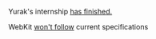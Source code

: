 Yurak's internship [has finished.](https://bugs.chromium.org/p/chromium/issues/detail?id=652579#c11)


WebKit [won't follow](https://github.com/w3c/webcomponents/issues/509#issuecomment-224212371) current specifications